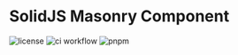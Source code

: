 SolidJS Masonry Component
=========================
![license](https://img.shields.io/github/license/manoldonev/solid-masonry?style=plastic) ![ci workflow](https://github.com/manoldonev/solid-masonry/workflows/ci/badge.svg) ![pnpm](https://img.shields.io/badge/maintained%20with-pnpm-f69203.svg?logo=pnpm)
